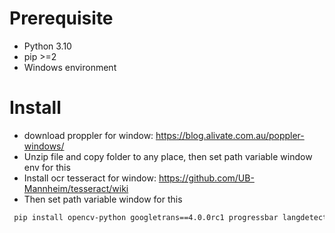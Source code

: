 # Prerequisite
- Python 3.10
- pip >=2
- Windows environment

# Install
- download proppler for window: https://blog.alivate.com.au/poppler-windows/
- Unzip file and copy folder to any place, then set path variable window env for this
- Install ocr tesseract for window: https://github.com/UB-Mannheim/tesseract/wiki
- Then set path variable window for this

```sh
 pip install opencv-python googletrans==4.0.0rc1 progressbar langdetect pytesseract pdf2image fpdf